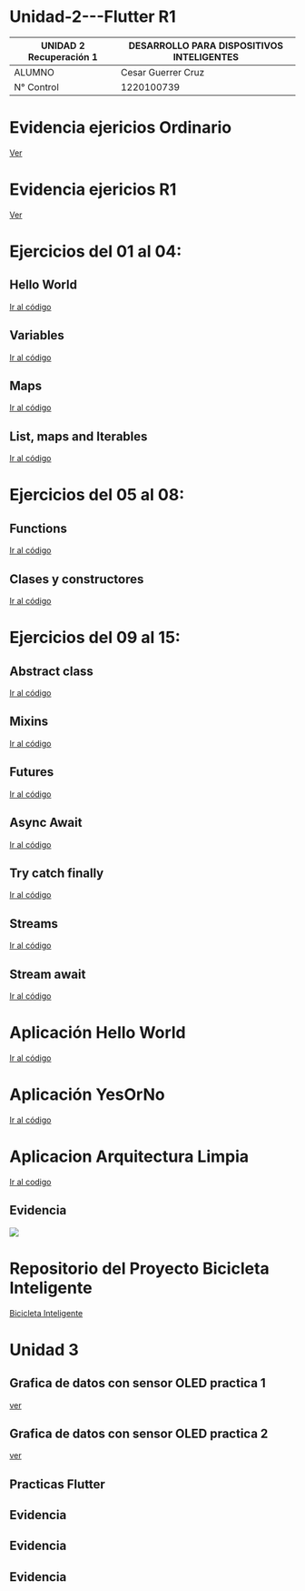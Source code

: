 # Unidad-2---Flutter R1

| UNIDAD 2 Recuperación 1 | DESARROLLO PARA DISPOSITIVOS INTELIGENTES |
| ------------- | ------------- |
| ALUMNO  | Cesar Guerrer Cruz  |
| N° Control | 1220100739 |

# Evidencia ejericios Ordinario
[Ver](https://github.com/gpuente20/Unidad-2---Flutter/blob/main/Ejericios%20Dart%2001%20al%2004%2C%2005%20al%2008%2C%2009%20al%2015.pdf)

# Evidencia ejericios R1
[Ver](https://github.com/gpuente20/Unidad-2---Flutter/blob/main/R1_U2_Dispositivos_Inteligentes.pdf)

# Ejercicios del 01 al 04: 

## Hello World
[Ir al código](https://github.com/gpuente20/Unidad-2---Flutter/tree/main/Ejercicios%20Dart%20U2/dart_basics/bin)

## Variables
[Ir al código](https://github.com/gpuente20/Unidad-2---Flutter/tree/main/Ejercicios%20Dart%20U2/dart_basics/bin)

## Maps
[Ir al código](https://github.com/gpuente20/Unidad-2---Flutter/tree/main/Ejercicios%20Dart%20U2/dart_basics/bin)

## List, maps and Iterables
[Ir al código](https://github.com/gpuente20/Unidad-2---Flutter/tree/main/Ejercicios%20Dart%20U2/dart_basics/bin)

# Ejercicios del 05 al 08:

## Functions
[Ir al código](https://github.com/gpuente20/Unidad-2---Flutter/tree/main/Ejercicios%20Dart%20U2/dart_functions/bin)

## Clases y constructores
[Ir al código](https://github.com/gpuente20/Unidad-2---Flutter/tree/main/Ejercicios%20Dart%20U2/dart_functions/bin)

# Ejercicios del 09 al 15:
## Abstract class
[Ir al código](https://github.com/gpuente20/Unidad-2---Flutter/tree/main/Ejercicios%20Dart%20U2/clases_abstractas/bin)

## Mixins
[Ir al código](https://github.com/gpuente20/Unidad-2---Flutter/tree/main/Ejercicios%20Dart%20U2/mixins/bin)

## Futures
[Ir al código](https://github.com/gpuente20/Unidad-2---Flutter/tree/main/Ejercicios%20Dart%20U2/futures_dart/bin)

## Async Await	
[Ir al código](https://github.com/gpuente20/Unidad-2---Flutter/tree/main/Ejercicios%20Dart%20U2/futures_dart/bin)

## Try catch finally	
[Ir al código](https://github.com/gpuente20/Unidad-2---Flutter/tree/main/Ejercicios%20Dart%20U2/try_catch_finally/bin)

## Streams
[Ir al código](https://github.com/gpuente20/Unidad-2---Flutter/tree/main/Ejercicios%20Dart%20U2/streams_dart/bin)

## Stream await
[Ir al código](https://github.com/gpuente20/Unidad-2---Flutter/tree/main/Ejercicios%20Dart%20U2/streams_dart/bin)

# Aplicación Hello World
[Ir al código](https://github.com/gpuente20/Unidad-2---Flutter/tree/main/Ejercicios%20Dart%20U2/Hello_World)

# Aplicación YesOrNo
[Ir al código](https://github.com/gpuente20/Unidad-2---Flutter/tree/main/Ejercicios%20Dart%20U2/yes_no_app)

# Aplicacion Arquitectura Limpia 
[Ir al codigo](https://github.com/gpuente20/Unidad-2---Flutter/tree/main/App%20Arquitectura%20limpia)
## Evidencia
![](https://github.com/gpuente20/Unidad-2---Flutter/blob/main/Evidencia_Arquitectura%20limpia.png)

# Repositorio del Proyecto Bicicleta Inteligente
[Bicicleta Inteligente](https://github.com/C3sarCruz/Bicicleta-inteligente)


# Unidad 3

## Grafica de datos con sensor OLED practica 1
[ver](https://drive.google.com/file/d/1cGu0C7pDM8U5B7y3fnZQ6H8nGjOlvB1Q/view?usp=sharing)

## Grafica de datos con sensor OLED practica 2
[ver](https://drive.google.com/drive/folders/1hOO7us3o6wqWQQ_tONloLiIrnlFlkCea?usp=sharing)

## Practicas Flutter
## Evidencia

## Evidencia

## Evidencia
